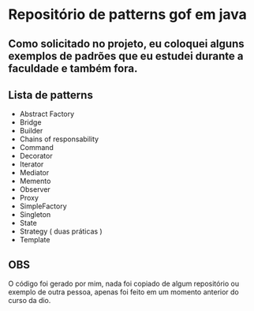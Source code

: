 # Repositório de patterns gof em java

## Como solicitado no projeto, eu coloquei alguns exemplos de padrões que eu estudei durante a faculdade e também fora.

## Lista de patterns

- Abstract Factory
- Bridge
- Builder
- Chains of responsability
- Command
- Decorator
- Iterator
- Mediator
- Memento
- Observer
- Proxy
- SimpleFactory
- Singleton
- State
- Strategy ( duas práticas )
- Template

## OBS

O código foi gerado por mim, nada foi copiado de algum repositório ou exemplo de outra pessoa, apenas foi feito em um momento anterior do curso da dio.
